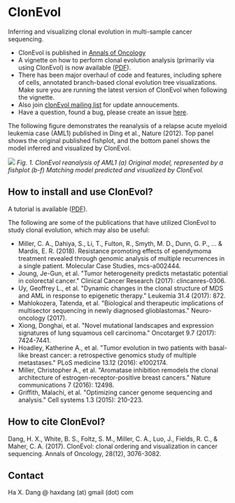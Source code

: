 # ClonEvol
Inferring and visualizing clonal evolution in multi-sample cancer sequencing.

- ClonEvol is published in <a href="https://academic.oup.com/annonc/article/doi/10.1093/annonc/mdx517/4110375/ClonEvol-clonal-ordering-and-visualization-in">Annals of Oncology</a>
- A vignette on how to perform clonal evolution analysis (primarily via using ClonEvol) is now available (<a href="https://raw.githubusercontent.com/hdng/clonevol/master/vignettes/clonevol.pdf">PDF</a>).
- There has been major overhaul of code and features, including sphere of cells, annotated branch-based clonal evolution tree visualizations. Make sure you are running the latest version of ClonEvol when following the vignette.
- Also join <a href="https://groups.google.com/forum/#!forum/clonevol">clonEvol mailing list</a> for update annoucements.
- Have a question, found a bug, please create an issue <a href="https://github.com/hdng/clonevol/issues">here</a>.

The following figure demonstrates the reanalysis of a relapse acute myeloid leukemia case (AML1) published in Ding et al., Nature (2012). Top panel shows the original published fishplot, and the bottom panel shows the model inferred and visualized by ClonEvol.

![](images/fig1-AML1.jpg)
*Fig. 1. ClonEvol reanalysis of AML1 (a) Original model, represented by a fishplot (b-f) Matching model predicted and visualized by ClonEvol.*

## How to install and use ClonEvol?

A tutorial is available (<a href="https://raw.githubusercontent.com/hdng/clonevol/master/vignettes/clonevol.pdf">PDF</a>).

The following are some of the publications that have utilized ClonEvol to study clonal evolution, which may also be useful:

- Miller, C. A., Dahiya, S., Li, T., Fulton, R., Smyth, M. D., Dunn, G. P., ... & Mardis, E. R. (2018). Resistance promoting effects of ependymoma treatment revealed through genomic analysis of multiple recurrences in a single patient. Molecular Case Studies, mcs-a002444.
- Joung, Je-Gun, et al. "Tumor heterogeneity predicts metastatic potential in colorectal cancer." Clinical Cancer Research (2017): clincanres-0306.
- Uy, Geoffrey L., et al. "Dynamic changes in the clonal structure of MDS and AML in response to epigenetic therapy." Leukemia 31.4 (2017): 872.
- Mahlokozera, Tatenda, et al. "Biological and therapeutic implications of multisector sequencing in newly diagnosed glioblastomas." Neuro-oncology (2017).
- Xiong, Donghai, et al. "Novel mutational landscapes and expression signatures of lung squamous cell carcinoma." Oncotarget 9.7 (2017): 7424-7441.
- Hoadley, Katherine A., et al. "Tumor evolution in two patients with basal-like breast cancer: a retrospective genomics study of multiple metastases." PLoS medicine 13.12 (2016): e1002174.
- Miller, Christopher A., et al. "Aromatase inhibition remodels the clonal architecture of estrogen-receptor-positive breast cancers." Nature communications 7 (2016): 12498.
- Griffith, Malachi, et al. "Optimizing cancer genome sequencing and analysis." Cell systems 1.3 (2015): 210-223.


## How to cite ClonEvol?

Dang, H. X., White, B. S., Foltz, S. M., Miller, C. A., Luo, J., Fields, R. C., & Maher, C. A. (2017). ClonEvol: clonal ordering and visualization in cancer sequencing. Annals of Oncology, 28(12), 3076-3082.

## Contact
Ha X. Dang @ haxdang (at) gmail (dot) com
